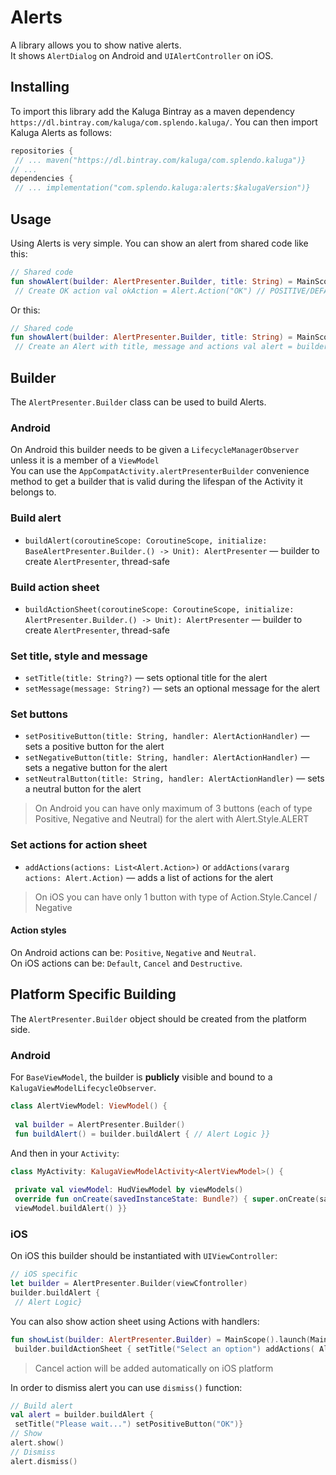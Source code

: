 
# Alerts  
  
A library allows you to show native alerts.  
It shows `AlertDialog` on Android and `UIAlertController` on iOS.  
  
## Installing  
To import this library add the Kaluga Bintray as a maven dependency `https://dl.bintray.com/kaluga/com.splendo.kaluga/`. You can then import Kaluga Alerts as follows:  
  
```kotlin  
repositories {  
 // ... maven("https://dl.bintray.com/kaluga/com.splendo.kaluga")}  
// ...  
dependencies {  
 // ... implementation("com.splendo.kaluga:alerts:$kalugaVersion")}  
```  
  
## Usage  
  
Using Alerts is very simple. You can show an alert from shared code like this:  
  
```kotlin  
// Shared code  
fun showAlert(builder: AlertPresenter.Builder, title: String) = MainScope().launch {  
 // Create OK action val okAction = Alert.Action("OK") // POSITIVE/DEFAULT style // Create Cancel action val cancelAction = Alert.Action("Cancel", Alert.Action.Style.NEGATIVE) // Create an Alert with title, message and actions val alert = builder.buildAlert(this) { setTitle(title) setMessage("This is sample message") addActions(okAction, cancelAction) } // Show and handle action when (alert.show()) { okAction -> println("OK pressed") cancelAction -> println("Cancel pressed") }}  
```  
  
Or this:  
  
```kotlin  
// Shared code  
fun showAlert(builder: AlertPresenter.Builder, title: String) = MainScope().launch {  
 // Create an Alert with title, message and actions val alert = builder.buildAlert(this) { setTitle(title) setPositiveButton("Yes") { println("yes pressed") } setNegativeButton("No") { println("No pressed") } } // Show alert.show()}  
```  
  
## Builder  
  
The `AlertPresenter.Builder` class can be used to build Alerts.   
  
### Android  
On Android this builder needs to be given a `LifecycleManagerObserver` unless it is a member of a `ViewModel`   
You can use the `AppCompatActivity.alertPresenterBuilder` convenience method to get a builder that is valid during the lifespan of the Activity it belongs to.  
  
### Build alert  
  
- `buildAlert(coroutineScope: CoroutineScope, initialize: BaseAlertPresenter.Builder.() -> Unit): AlertPresenter` — builder to create `AlertPresenter`, thread-safe  
  
### Build action sheet  
  
- `buildActionSheet(coroutineScope: CoroutineScope, initialize: AlertPresenter.Builder.() -> Unit): AlertPresenter` — builder to create `AlertPresenter`, thread-safe  
  
### Set title, style and message  
  
- `setTitle(title: String?)` — sets optional title for the alert  
- `setMessage(message: String?)` — sets an optional message for the alert  
  
### Set buttons  
  
- `setPositiveButton(title: String, handler: AlertActionHandler)` — sets a positive button for the alert  
- `setNegativeButton(title: String, handler: AlertActionHandler)` — sets a negative button for the alert  
- `setNeutralButton(title: String, handler: AlertActionHandler)` — sets a neutral button for the alert  
  
> On Android you can have only maximum of 3 buttons (each of type Positive, Negative and Neutral) for the alert with Alert.Style.ALERT  
  
### Set actions for action sheet  
  
- `addActions(actions: List<Alert.Action>)` or `addActions(vararg actions: Alert.Action)` — adds a list of actions for the alert  
  
> On iOS you can have only 1 button with type of Action.Style.Cancel / Negative  
  
#### Action styles  
  
On Android actions can be: `Positive`, `Negative` and `Neutral`.  
On iOS actions can be: `Default`, `Cancel` and `Destructive`.  
  
## Platform Specific Building  
The `AlertPresenter.Builder` object should be created from the platform side.  
  
### Android  
For `BaseViewModel`, the builder is **publicly** visible and bound to a `KalugaViewModelLifecycleObserver`.  
  
```kotlin  
class AlertViewModel: ViewModel() {  
  
 val builder = AlertPresenter.Builder()  
 fun buildAlert() = builder.buildAlert { // Alert Logic }}  
```  
  
And then in your `Activity`:  
  
```kotlin  
class MyActivity: KalugaViewModelActivity<AlertViewModel>() {  
  
 private val viewModel: HudViewModel by viewModels()  
 override fun onCreate(savedInstanceState: Bundle?) { super.onCreate(savedInstanceState)  
 viewModel.buildAlert() }}  
```
  
### iOS  
On iOS this builder should be instantiated with `UIViewController`:  
  
```swift  
// iOS specific  
let builder = AlertPresenter.Builder(viewCfontroller)  
builder.buildAlert {  
 // Alert Logic}  
```  
  
You can also show action sheet using Actions with handlers:  
  
```kotlin  
fun showList(builder: AlertPresenter.Builder) = MainScope().launch(MainQueueDispatcher) {  
 builder.buildActionSheet { setTitle("Select an option") addActions( Alert.Action("Option 1") { /* handle option #1 */ }, Alert.Action("Option 2") { /* handle option #2 */ }, Alert.Action("Option 3") { /* handle option #3 */ }, Alert.Action("Option 4") { /* handle option #4 */ } ) }.show()}  
```  
> Cancel action will be added automatically on iOS platform  
  
In order to dismiss alert you can use `dismiss()` function:  
  
```kotlin  
// Build alert  
val alert = builder.buildAlert {  
 setTitle("Please wait...") setPositiveButton("OK")}  
// Show  
alert.show()  
// Dismiss  
alert.dismiss()  
```